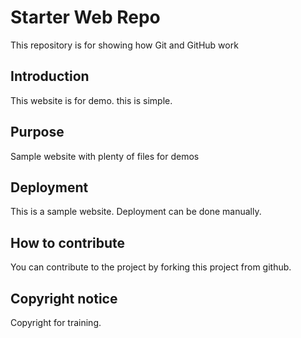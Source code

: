 # Starter Web Repo

This repository is for showing how Git and GitHub work

## Introduction

This website is for demo. this is simple.

## Purpose

Sample website with plenty of files for demos

## Deployment
This is a sample website. Deployment can be done manually. 

## How to contribute
You can contribute to the project by forking this project from github.

## Copyright notice
Copyright for training.